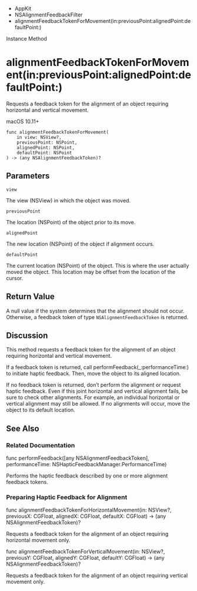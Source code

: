 

- AppKit
- NSAlignmentFeedbackFilter
-  alignmentFeedbackTokenForMovement(in:previousPoint:alignedPoint:defaultPoint:) 

Instance Method

# alignmentFeedbackTokenForMovement(in:previousPoint:alignedPoint:defaultPoint:)

Requests a feedback token for the alignment of an object requiring horizontal and vertical movement.

macOS 10.11+

``` source
func alignmentFeedbackTokenForMovement(
    in view: NSView?,
    previousPoint: NSPoint,
    alignedPoint: NSPoint,
    defaultPoint: NSPoint
) -> (any NSAlignmentFeedbackToken)?
```

## Parameters 

`view`  

The view (NSView) in which the object was moved.

`previousPoint`  

The location (NSPoint) of the object prior to its move.

`alignedPoint`  

The new location (NSPoint) of the object if alignment occurs.

`defaultPoint`  

The current location (NSPoint) of the object. This is where the user actually moved the object. This location may be offset from the location of the cursor.

## Return Value

A null value if the system determines that the alignment should not occur. Otherwise, a feedback token of type `NSAlignmentFeedbackToken` is returned.

## Discussion

This method requests a feedback token for the alignment of an object requiring horizontal and vertical movement.

If a feedback token is returned, call performFeedback(_:performanceTime:) to initiate haptic feedback. Then, move the object to its aligned location.

If no feedback token is returned, don’t perform the alignment or request haptic feedback. Even if this joint horizontal and vertical alignment fails, be sure to check other alignments. For example, an individual horizontal or vertical alignment may still be allowed. If no alignments will occur, move the object to its default location.

## See Also

### Related Documentation

func performFeedback([any NSAlignmentFeedbackToken], performanceTime: NSHapticFeedbackManager.PerformanceTime)

Performs the haptic feedback described by one or more alignment feedback tokens.

### Preparing Haptic Feedback for Alignment

func alignmentFeedbackTokenForHorizontalMovement(in: NSView?, previousX: CGFloat, alignedX: CGFloat, defaultX: CGFloat) -> (any NSAlignmentFeedbackToken)?

Requests a feedback token for the alignment of an object requiring horizontal movement only.

func alignmentFeedbackTokenForVerticalMovement(in: NSView?, previousY: CGFloat, alignedY: CGFloat, defaultY: CGFloat) -> (any NSAlignmentFeedbackToken)?

Requests a feedback token for the alignment of an object requiring vertical movement only.

